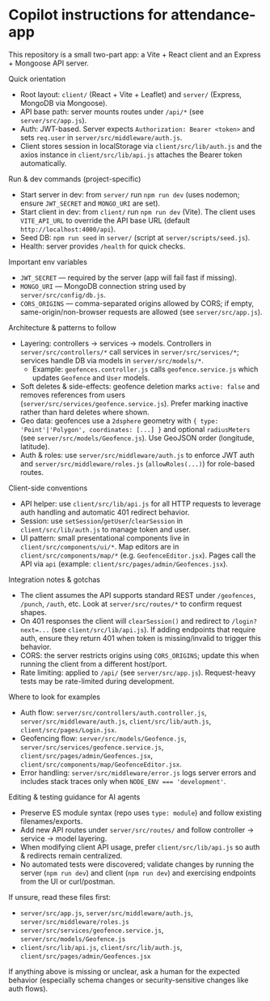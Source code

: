 # Copilot instructions for attendance-app

This repository is a small two-part app: a Vite + React client and an Express + Mongoose API server.

Quick orientation
- Root layout: `client/` (React + Vite + Leaflet) and `server/` (Express, MongoDB via Mongoose).
- API base path: server mounts routes under `/api/*` (see `server/src/app.js`).
- Auth: JWT-based. Server expects `Authorization: Bearer <token>` and sets `req.user` in `server/src/middleware/auth.js`.
- Client stores session in localStorage via `client/src/lib/auth.js` and the axios instance in `client/src/lib/api.js` attaches the Bearer token automatically.

Run & dev commands (project-specific)
- Start server in dev: from `server/` run `npm run dev` (uses nodemon; ensure `JWT_SECRET` and `MONGO_URI` are set).
- Start client in dev: from `client/` run `npm run dev` (Vite). The client uses `VITE_API_URL` to override the API base URL (default `http://localhost:4000/api`).
- Seed DB: `npm run seed` in `server/` (script at `server/scripts/seed.js`).
- Health: server provides `/health` for quick checks.

Important env variables
- `JWT_SECRET` — required by the server (app will fail fast if missing).
- `MONGO_URI` — MongoDB connection string used by `server/src/config/db.js`.
- `CORS_ORIGINS` — comma-separated origins allowed by CORS; if empty, same-origin/non-browser requests are allowed (see `server/src/app.js`).

Architecture & patterns to follow
- Layering: controllers -> services -> models. Controllers in `server/src/controllers/*` call services in `server/src/services/*`; services handle DB via models in `server/src/models/*`.
  - Example: `geofences.controller.js` calls `geofence.service.js` which updates `Geofence` and `User` models.
- Soft deletes & side-effects: geofence deletion marks `active: false` and removes references from users (`server/src/services/geofence.service.js`). Prefer marking inactive rather than hard deletes where shown.
- Geo data: geofences use a `2dsphere` geometry with `{ type: 'Point'|'Polygon', coordinates: [...] }` and optional `radiusMeters` (see `server/src/models/Geofence.js`). Use GeoJSON order (longitude, latitude).
- Auth & roles: use `server/src/middleware/auth.js` to enforce JWT auth and `server/src/middleware/roles.js` (`allowRoles(...)`) for role-based routes.

Client-side conventions
- API helper: use `client/src/lib/api.js` for all HTTP requests to leverage auth handling and automatic 401 redirect behavior.
- Session: use `setSession`/`getUser`/`clearSession` in `client/src/lib/auth.js` to manage token and user.
- UI pattern: small presentational components live in `client/src/components/ui/*`. Map editors are in `client/src/components/map/*` (e.g. `GeofenceEditor.jsx`). Pages call the API via `api` (example: `client/src/pages/admin/Geofences.jsx`).

Integration notes & gotchas
- The client assumes the API supports standard REST under `/geofences`, `/punch`, `/auth`, etc. Look at `server/src/routes/*` to confirm request shapes.
- On 401 responses the client will `clearSession()` and redirect to `/login?next=...` (see `client/src/lib/api.js`). If adding endpoints that require auth, ensure they return 401 when token is missing/invalid to trigger this behavior.
- CORS: the server restricts origins using `CORS_ORIGINS`; update this when running the client from a different host/port.
- Rate limiting: applied to `/api/` (see `server/src/app.js`). Request-heavy tests may be rate-limited during development.

Where to look for examples
- Auth flow: `server/src/controllers/auth.controller.js`, `server/src/middleware/auth.js`, `client/src/lib/auth.js`, `client/src/pages/Login.jsx`.
- Geofencing flow: `server/src/models/Geofence.js`, `server/src/services/geofence.service.js`, `client/src/pages/admin/Geofences.jsx`, `client/src/components/map/GeofenceEditor.jsx`.
- Error handling: `server/src/middleware/error.js` logs server errors and includes stack traces only when `NODE_ENV === 'development'`.

Editing & testing guidance for AI agents
- Preserve ES module syntax (repo uses `type: module`) and follow existing filenames/exports.
- Add new API routes under `server/src/routes/` and follow controller -> service -> model layering.
- When modifying client API usage, prefer `client/src/lib/api.js` so auth & redirects remain centralized.
- No automated tests were discovered; validate changes by running the server (`npm run dev`) and client (`npm run dev`) and exercising endpoints from the UI or curl/postman.

If unsure, read these files first:
- `server/src/app.js`, `server/src/middleware/auth.js`, `server/src/middleware/roles.js`
- `server/src/services/geofence.service.js`, `server/src/models/Geofence.js`
- `client/src/lib/api.js`, `client/src/lib/auth.js`, `client/src/pages/admin/Geofences.jsx`

If anything above is missing or unclear, ask a human for the expected behavior (especially schema changes or security-sensitive changes like auth flows).
